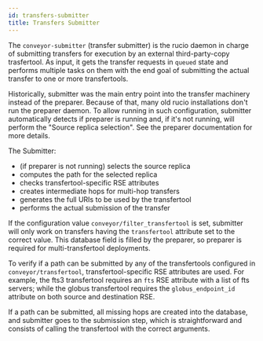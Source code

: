 ```yaml
---
id: transfers-submitter
title: Transfers Submitter
---
```


The `conveyor-submitter` (transfer submitter) is the rucio daemon in charge
of submitting transfers for execution by an external third-party-copy
trasfertool. As input, it gets the transfer requests in `queued` state and
performs multiple tasks on them with the end goal of submitting the actual
transfer to one or more transfertools.

Historically, submitter was the main entry point into the transfer machinery
instead of the preparer. Because of that, many old rucio installations don't
run the preparer daemon. To allow running in such configuration, submitter
automatically detects if preparer is running and, if it's not running, will
perform the "Source replica selection". See the preparer documentation for more
details.

The Submitter:

- (if preparer is not running) selects the source replica
- computes the path for the selected replica
- checks transfertool-specific RSE attributes
- creates intermediate hops for multi-hop transfers
- generates the full URIs to be used by the transfertool
- performs the actual submission of the transfer

If the configuration value `conveyor/filter_transfertool` is set, submitter
will only work on transfers having the `transfertool` attribute set to the
correct value. This database field is filled by the preparer, so preparer is
required for multi-transfertool deployments.

To verify if a path can be submitted by any of the transfertools configured
in `conveyor/transfertool`, transfertool-specific RSE attributes are used. For
example, the fts3 transfertool requires an `fts` RSE attribute with a list of
fts servers; while the globus transfertool requires the `globus_endpoint_id`
attribute on both source and destination RSE.

If a path can be submitted, all missing hops are created into the database,
and submitter goes to the submission step, which is straightforward and
consists of calling the transfertool with the correct arguments.

